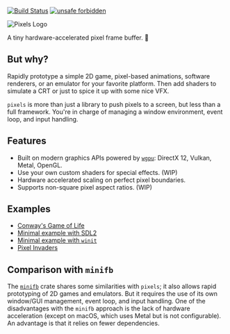 [![Build Status](https://travis-ci.org/parasyte/pixels.svg?branch=master)](https://travis-ci.org/parasyte/pixels)
[![unsafe forbidden](https://img.shields.io/badge/unsafe-forbidden-success.svg)](https://github.com/rust-secure-code/safety-dance/)

![Pixels Logo](img/pixels.png)

A tiny hardware-accelerated pixel frame buffer. :crab:

## But why?

Rapidly prototype a simple 2D game, pixel-based animations, software renderers, or an emulator for your favorite platform. Then add shaders to simulate a CRT or just to spice it up with some nice VFX.

`pixels` is more than just a library to push pixels to a screen, but less than a full framework. You're in charge of managing a window environment, event loop, and input handling.

## Features

- Built on modern graphics APIs powered by [`wgpu`](https://crates.io/crates/wgpu): DirectX 12, Vulkan, Metal, OpenGL.
- Use your own custom shaders for special effects. (WIP)
- Hardware accelerated scaling on perfect pixel boundaries.
- Supports non-square pixel aspect ratios. (WIP)

## Examples

- [Conway's Game of Life](./examples/conway)
- [Minimal example with SDL2](./examples/minimal-sdl2)
- [Minimal example with `winit`](./examples/minimal-winit)
- [Pixel Invaders](./examples/invaders)

## Comparison with `minifb`

The [`minifb`](https://crates.io/crates/minifb) crate shares some similarities with `pixels`; it also allows rapid prototyping of 2D games and emulators. But it requires the use of its own window/GUI management, event loop, and input handling. One of the disadvantages with the `minifb` approach is the lack of hardware acceleration (except on macOS, which uses Metal but is not configurable). An advantage is that it relies on fewer dependencies.
